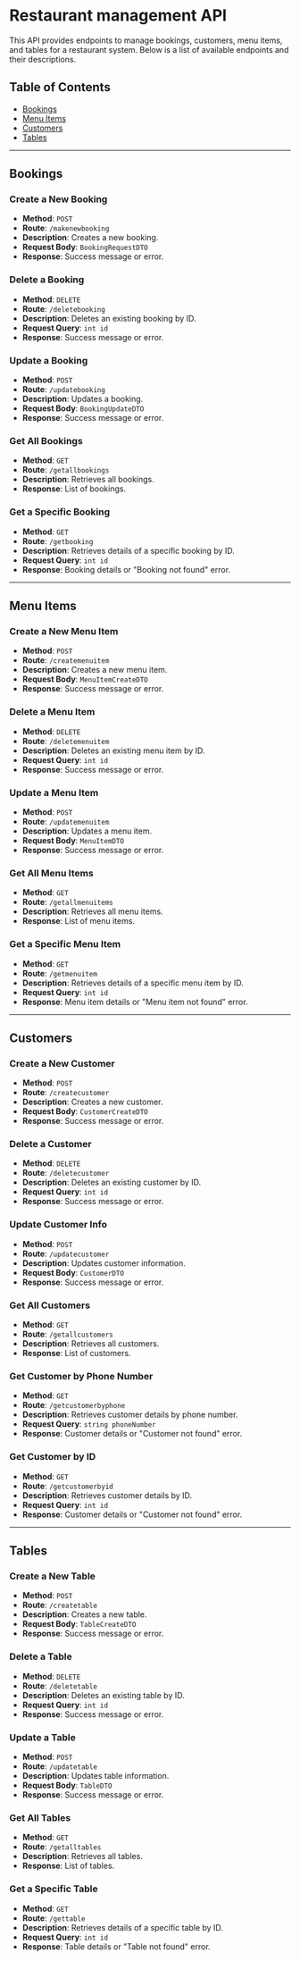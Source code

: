 # Restaurant management API

This API provides endpoints to manage bookings, customers, menu items, and tables for a restaurant system. Below is a list of available endpoints and their descriptions.

## Table of Contents
- [Bookings](#bookings)
- [Menu Items](#menu-items)
- [Customers](#customers)
- [Tables](#tables)

---

## Bookings

### Create a New Booking
- **Method**: `POST`
- **Route**: `/makenewbooking`
- **Description**: Creates a new booking.
- **Request Body**: `BookingRequestDTO`
- **Response**: Success message or error.

### Delete a Booking
- **Method**: `DELETE`
- **Route**: `/deletebooking`
- **Description**: Deletes an existing booking by ID.
- **Request Query**: `int id`
- **Response**: Success message or error.

### Update a Booking
- **Method**: `POST`
- **Route**: `/updatebooking`
- **Description**: Updates a booking.
- **Request Body**: `BookingUpdateDTO`
- **Response**: Success message or error.

### Get All Bookings
- **Method**: `GET`
- **Route**: `/getallbookings`
- **Description**: Retrieves all bookings.
- **Response**: List of bookings.

### Get a Specific Booking
- **Method**: `GET`
- **Route**: `/getbooking`
- **Description**: Retrieves details of a specific booking by ID.
- **Request Query**: `int id`
- **Response**: Booking details or "Booking not found" error.

---

## Menu Items

### Create a New Menu Item
- **Method**: `POST`
- **Route**: `/createmenuitem`
- **Description**: Creates a new menu item.
- **Request Body**: `MenuItemCreateDTO`
- **Response**: Success message or error.

### Delete a Menu Item
- **Method**: `DELETE`
- **Route**: `/deletemenuitem`
- **Description**: Deletes an existing menu item by ID.
- **Request Query**: `int id`
- **Response**: Success message or error.

### Update a Menu Item
- **Method**: `POST`
- **Route**: `/updatemenuitem`
- **Description**: Updates a menu item.
- **Request Body**: `MenuItemDTO`
- **Response**: Success message or error.

### Get All Menu Items
- **Method**: `GET`
- **Route**: `/getallmenuitems`
- **Description**: Retrieves all menu items.
- **Response**: List of menu items.

### Get a Specific Menu Item
- **Method**: `GET`
- **Route**: `/getmenuitem`
- **Description**: Retrieves details of a specific menu item by ID.
- **Request Query**: `int id`
- **Response**: Menu item details or "Menu item not found" error.

---

## Customers

### Create a New Customer
- **Method**: `POST`
- **Route**: `/createcustomer`
- **Description**: Creates a new customer.
- **Request Body**: `CustomerCreateDTO`
- **Response**: Success message or error.

### Delete a Customer
- **Method**: `DELETE`
- **Route**: `/deletecustomer`
- **Description**: Deletes an existing customer by ID.
- **Request Query**: `int id`
- **Response**: Success message or error.

### Update Customer Info
- **Method**: `POST`
- **Route**: `/updatecustomer`
- **Description**: Updates customer information.
- **Request Body**: `CustomerDTO`
- **Response**: Success message or error.

### Get All Customers
- **Method**: `GET`
- **Route**: `/getallcustomers`
- **Description**: Retrieves all customers.
- **Response**: List of customers.

### Get Customer by Phone Number
- **Method**: `GET`
- **Route**: `/getcustomerbyphone`
- **Description**: Retrieves customer details by phone number.
- **Request Query**: `string phoneNumber`
- **Response**: Customer details or "Customer not found" error.

### Get Customer by ID
- **Method**: `GET`
- **Route**: `/getcustomerbyid`
- **Description**: Retrieves customer details by ID.
- **Request Query**: `int id`
- **Response**: Customer details or "Customer not found" error.

---

## Tables

### Create a New Table
- **Method**: `POST`
- **Route**: `/createtable`
- **Description**: Creates a new table.
- **Request Body**: `TableCreateDTO`
- **Response**: Success message or error.

### Delete a Table
- **Method**: `DELETE`
- **Route**: `/deletetable`
- **Description**: Deletes an existing table by ID.
- **Request Query**: `int id`
- **Response**: Success message or error.

### Update a Table
- **Method**: `POST`
- **Route**: `/updatetable`
- **Description**: Updates table information.
- **Request Body**: `TableDTO`
- **Response**: Success message or error.

### Get All Tables
- **Method**: `GET`
- **Route**: `/getalltables`
- **Description**: Retrieves all tables.
- **Response**: List of tables.

### Get a Specific Table
- **Method**: `GET`
- **Route**: `/gettable`
- **Description**: Retrieves details of a specific table by ID.
- **Request Query**: `int id`
- **Response**: Table details or "Table not found" error.

